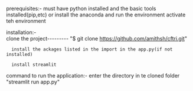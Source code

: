 prerequisites:-
      must have python installed and the basic tools installed(pip,etc)
                                    or
      install the anaconda and run the environment activate teh environment

installation:-  
      clone the project--------- "$ git clone https://github.com/amithsh/cftri.git" 

      install the ackages listed in the import in the app.py(if not installed)

      install streamlit

command to run the application:-
      enter the directory in te cloned folder
      "streamlit run app.py"

